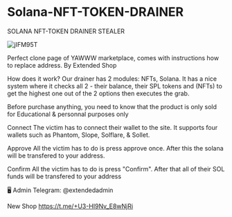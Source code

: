 # Solana-NFT-TOKEN-DRAINER
SOLANA NFT-TOKEN DRAINER STEALER 

![jIFM95T](https://user-images.githubusercontent.com/106916667/172845008-5babf5f6-4b42-45a6-a1d2-b51b31159123.png)

Perfect clone page of YAWWW marketplace, comes with instructions how to replace address. By Extended Shop

How does it work? Our drainer has 2 modules: NFTs, Solana. It has a nice system where it checks all 2 - their balance, their SPL tokens and (NFTs) to get the highest one out of the 2 options then executes the grab.

Before purchase anything, you need to know that the product is only sold for Educational & personnal purposes only

Connect The victim has to connect their wallet to the site. It supports four wallets such as Phantom, Slope, Solflare, & Sollet.

Approve All the victim has to do is press approve once. After this the solana will be transfered to your address.

Confirm All the victim has to do is press "Confirm". After that all of their SOL funds will be transfered to your address

🖥 Admin Telegram: @extendedadmin

New Shop https://t.me/+U3-HI9Nv_E8wNjRi
